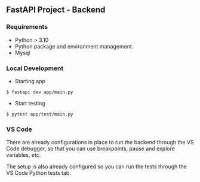 ## FastAPI Project - Backend

### Requirements

- Python > 3.10
- Python package and environment management.
- Mysql 

### Local Development
- Starting app
```console
$ fastapi dev app/main.py
```

- Start testing
```console
$ pytest app/test/main.py
```

### VS Code

There are already configurations in place to run the backend through the VS Code debugger, so that you can use breakpoints, pause and explore variables, etc.

The setup is also already configured so you can run the tests through the VS Code Python tests tab.

